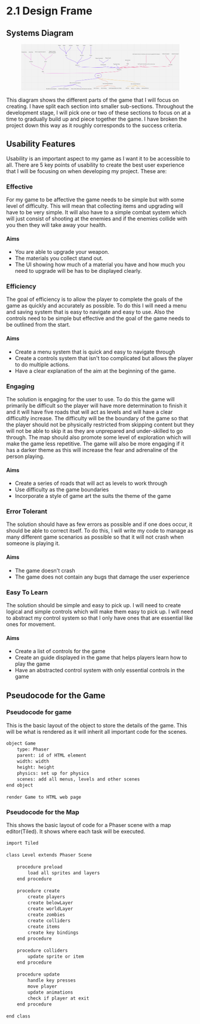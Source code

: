 # 2.1 Design Frame

## Systems Diagram

&#x20;

<figure><img src="../.gitbook/assets/image.png" alt=""><figcaption></figcaption></figure>

This diagram shows the different parts of the game that I will focus on creating. I have split each section into smaller sub-sections. Throughout the development stage, I will pick one or two of these sections to focus on at a time to gradually build up and piece together the game. I have broken the project down this way as it roughly corresponds to the success criteria.

## Usability Features

Usability is an important aspect to my game as I want it to be accessible to all. There are 5 key points of usability to create the best user experience that I will be focusing on when developing my project. These are:

### Effective

For my game to be affective the game needs to be simple but with some level of difficulty. This will mean that collecting items and upgrading will have to be very simple. It will also have to a simple combat system which will just consist of shooting at the enemies and if the enemies collide with you then they will take away your health.

#### Aims

* You are able to upgrade your weapon.
* The materials you collect stand out.
* The UI showing how much of a material you have and how much you need to upgrade will be has to be displayed clearly.

### Efficiency

The goal of efficiency is to allow the player to complete the goals of the game as quickly and accurately as possible. To do this I will need a menu and saving system that is easy to navigate and easy to use. Also the controls need to be simple but effective and the goal of the game needs to be outlined from the start.

#### Aims

* Create a menu system that is quick and easy to navigate through
* Create a controls system that isn't too complicated but allows the player to do multiple actions.
* Have a clear explanation of the aim at the beginning of the game.

### Engaging

The solution is engaging for the user to use. To do this the game will primarily be difficult so the player will have more determination to finish it and it will have five roads that will act as levels and will have a clear difficultly increase. The difficulty will be the boundary of the game so that the player should not be physically restricted from skipping content but they will not be able to skip it as they are unprepared and under-skilled to go through. The map should also promote some level of exploration which will make the game less repetitive. The game will also be more engaging if it has a darker theme as this will increase the fear and adrenaline of the person playing.

#### Aims

* Create a series of roads that will act as levels to work through
* Use difficulty as the game boundaries
* Incorporate a style of game art the suits the theme of the game

### Error Tolerant

The solution should have as few errors as possible and if one does occur, it should be able to correct itself. To do this, I will write my code to manage as many different game scenarios as possible so that it will not crash when someone is playing it.

#### Aims

* The game doesn't crash
* The game does not contain any bugs that damage the user experience

### Easy To Learn

The solution should be simple and easy to pick up. I will need to create logical and simple controls which will make them easy to pick up. I will need to abstract my control system so that I only have ones that are essential like ones for movement.

#### Aims

* Create a list of controls for the game
* Create an guide displayed in the game that helps players learn how to play the game
* Have an abstracted control system with only essential controls in the game

## Pseudocode for the Game

### Pseudocode for game

This is the basic layout of the object to store the details of the game. This will be what is rendered as it will inherit all important code for the scenes.

```
object Game
    type: Phaser
    parent: id of HTML element
    width: width
    height: height
    physics: set up for physics
    scenes: add all menus, levels and other scenes
end object

render Game to HTML web page
```

### Pseudocode for the Map

This shows the basic layout of code for a Phaser scene with a map editor(Tiled). It shows where each task will be executed.

```
import Tiled

class Level extends Phaser Scene

    procedure preload
        load all sprites and layers
    end procedure
    
    procedure create
        create players
        create belowLayer
        create worldLayer
        create zombies
        create colliders
        create items
        create key bindings
    end procedure
    
    procedure colliders
        update sprite or item
    end procedure
    
    procedure update
        handle key presses
        move player
        update animations
        check if player at exit
    end procedure
    
end class
```
